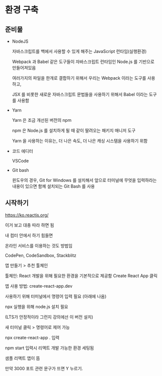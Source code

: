 # 환경 구축

## 준비물

- NodeJS

  자바스크립트를 백에서 사용할 수 있게 해주는 JavaScript 런타임(실행환경)

  Webpack 과 Babel 같은 도구들이 자바스크립트 런타임인 Node.js 를 기반으로 만들어져있음

  여러가지의 파일을 한개로 결합하기 위해서 우리는 Webpack 이라는 도구를 사용하고,

  JSX 를 비롯한 새로운 자바스크립트 문법들을 사용하기 위해서 Babel 이라는 도구를 사용함

- Yarn

  Yarn 은 조금 개선된 버전의 npm

  npm 은 Node.js 를 설치하게 될 때 같이 딸려오는 패키지 매니저 도구

  Yarn 을 사용하는 이유는, 더 나은 속도, 더 나은 캐싱 시스템을 사용하기 위함

- 코드 에디터

  VSCode

- Git bash

  윈도우의 경우, Git for Windows 를 설치해서 앞으로 터미널에 무엇을 입력하라는 내용이 있으면 함께 설치되는 Git Bash 를 사용

## 시작하기

https://ko.reactjs.org/

이거 보고 대충 따라 하면 됨

내 컴터 안에서 하기 힘들면

온라인 서비스를 이용하는 것도 방법임

CodePen, CodeSandbox, Stackblitz

앱 만들기 > 추천 툴체인

툴체인: React 개발을 위해 필요한 환경을 기본적으로 제공함
Create React App 클릭

앱 사용 방법: create-react-app.dev

사용하기 위해 터미널에서 명령어 입력 필요 (아래에 나옴)

npx 실행을 위해 node.js 설치 필요

(LTS가 안정적이라 그런지 강의에선 이 버전 설치)

새 터미널 클릭 > 명령어로 제어 가능

npx create-react-app . 입력

npm start 입력시 리액트 개발 가능한 환경 세팅됨

샘플 리액트 앱이 뜸

만약 3000 포트 관련 문구가 뜨면 Y 누르기.

